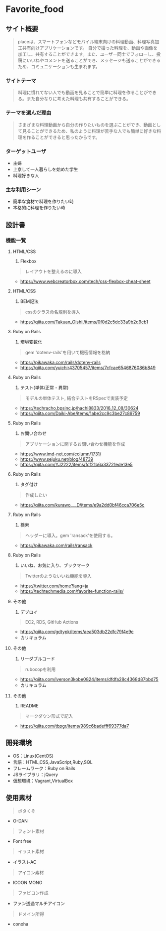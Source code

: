 # Favorite_food

## サイト概要
>placeは、スマートフォンなどモバイル端末向けの料理動画、料理写真加工共有向けアプリケーションです。
>自分で撮った料理を、動画や画像を加工し、共有することができます。また、ユーザー同士でフォローし、投稿にいいねやコメントを送ることができ、メッセージも送ることができるため、コミュニケーションも生まれます。


### サイトテーマ
>料理に慣れてない人でも動画を見ることで簡単に料理を作ることができる。また自分なりに考えた料理も共有することができる。

### テーマを選んだ理由
>さまざまな料理動画から自分の作りたいものを選ぶことができ、動画として見ることができるため、私のように料理が苦手な人でも簡単に好きな料理を作ることができると思ったからです。

### ターゲットユーザ
- 主婦
- 上京して一人暮らしを始めた学生
- 料理好きな人

### 主な利用シーン
- 簡単な食材で料理を作りたい時
- 本格的に料理を作りたい時


## 設計書
### 機能一覧
1. HTML/CSS
    1. Flexbox
    > レイアウトを整えるのに導入
    - https://www.webcreatorbox.com/tech/css-flexbox-cheat-sheet

1. HTML/CSS
    1. BEM記法
    > cssのクラス命名規則を導入
    - https://qiita.com/Takuan_Oishii/items/0f0d2c5dc33a9b2d9cb1

1. Ruby on Rails
    1. 環境変数化
    > gem 'dotenv-rails'を用いて機密情報を格納
    - https://pikawaka.com/rails/dotenv-rails
    - https://qiita.com/yuichir43705457/items/7cfcae6546876086b849

1. Ruby on Rails
    1. テスト(単体/正常・異常)
    > モデルの単体テスト, 結合テストをRSpecで実装予定
    - https://techracho.bpsinc.jp/hachi8833/2016_12_08/30624
    - https://qiita.com/Daiki-Abe/items/1abe2cc9c3be27c89759

1. Ruby on Rails
    1. お問い合わせ
    > アプリケーションに関するお問い合わせ機能を作成
    - https://www.imd-net.com/column/1731/
    - https://www.sejuku.net/blog/48739
    - https://qiita.com/YJ2222/items/fcf21b6a33721ede13e5

1. Ruby on Rails
    1. タグ付け
    > 作成したい
    - https://qiita.com/kurawo___D/items/e9a2dd0bf46cca706e5c

1. Ruby on Rails
    1. 検索
    > ヘッダーに導入。gem 'ransack'を使用する。
    - https://pikawaka.com/rails/ransack

1. Ruby on Rails
    1. いいね、お気に入り、ブックマーク
    > Twitterのようないいね機能を導入
    - https://twitter.com/home?lang=ja
    - https://techtechmedia.com/favorite-function-rails/

1. その他
    1. デプロイ
    > EC2, RDS, GitHub Actions
    - https://qiita.com/gdtypk/items/aea503db22dfc79f4e9e
    - カリキュラム

1. その他
    1. リーダブルコード
    > rubocopを利用
    - https://qiita.com/iverson3kobe0824/items/dfdfa28c4368d87bbd75
    - カリキュラム

1. その他
    1. README
    > マークダウン形式で記入
    - https://qiita.com/tbpgr/items/989c6badefff69377da7


## 開発環境
- OS：Linux(CentOS)
- 言語：HTML,CSS,JavaScript,Ruby,SQL
- フレームワーク：Ruby on Rails
- JSライブラリ：jQuery
- 仮想環境：Vagrant,VirtualBox

## 使用素材
> ボタくそ
- O-DAN

> フォント素材
- Font free

> イラスト素材
- イラストAC

> アイコン素材
- ICOON MONO

> ファビコン作成
- ファン透過マルチアイコン

> ドメイン所得
- conoha